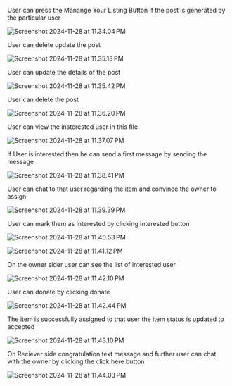 
User can press the Manange Your Listing Button if the post is generated by the particular user

![Screenshot 2024-11-28 at 11.34.04 PM](https://hackmd.io/_uploads/SyKN82Umyl.png)

User can delete update the post

![Screenshot 2024-11-28 at 11.35.13 PM](https://hackmd.io/_uploads/Byp_UhLQJl.png)

User can update the details of the post

![Screenshot 2024-11-28 at 11.35.42 PM](https://hackmd.io/_uploads/By29828QJg.png)

User can delete the post 

![Screenshot 2024-11-28 at 11.36.20 PM](https://hackmd.io/_uploads/S1z6UhUmyl.png)

User can view the insterested user in this file

![Screenshot 2024-11-28 at 11.37.07 PM](https://hackmd.io/_uploads/ByZgDhLQ1l.png)

If User is interested then he can send a first message by sending the message

![Screenshot 2024-11-28 at 11.38.41 PM](https://hackmd.io/_uploads/H1g8D3IQkl.png)

User can chat to that user regarding the item and convince the owner to assign

![Screenshot 2024-11-28 at 11.39.39 PM](https://hackmd.io/_uploads/HJqtPhL7kx.png)

User can mark them as interested by clicking interested button

![Screenshot 2024-11-28 at 11.40.53 PM](https://hackmd.io/_uploads/BJ7Cv3UXJg.png)

![Screenshot 2024-11-28 at 11.41.12 PM](https://hackmd.io/_uploads/r1rkO2UXyg.png)

On the owner sider user can see the list of interested user 

![Screenshot 2024-11-28 at 11.42.10 PM](https://hackmd.io/_uploads/HJJXOh8Xkx.png)

User can donate by clicking donate

![Screenshot 2024-11-28 at 11.42.44 PM](https://hackmd.io/_uploads/HJlS_hIQkx.png)

The item is successfully assigned to that user the item status is updated to accepted 

![Screenshot 2024-11-28 at 11.43.10 PM](https://hackmd.io/_uploads/HkjId2Imyx.png)



On Reciever side congratulation text message  and further user can chat with the owner by clicking the click here button

![Screenshot 2024-11-28 at 11.44.03 PM](https://hackmd.io/_uploads/BJQcdhLXyx.png)












